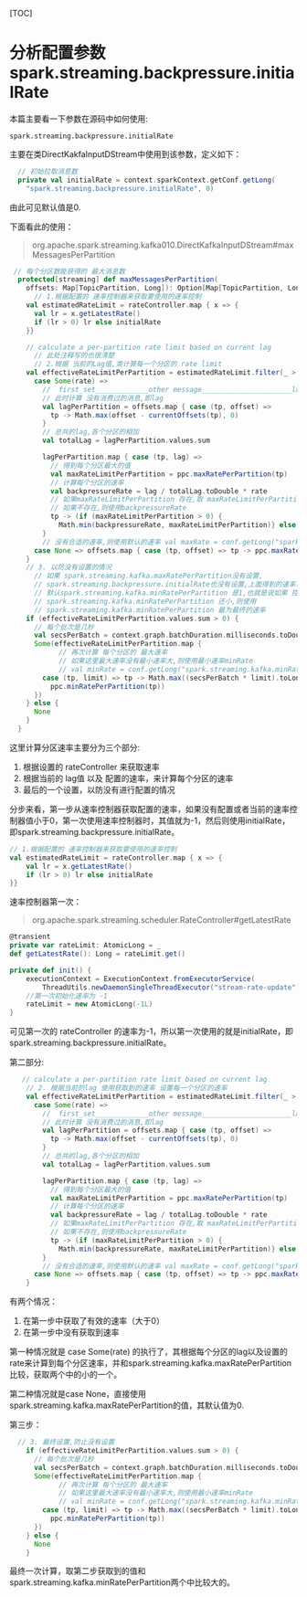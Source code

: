 [TOC]

# 分析配置参数spark.streaming.backpressure.initialRate

本篇主要看一下参数在源码中如何使用:

```properties
spark.streaming.backpressure.initialRate
```

主要在类DirectKakfaInputDStream中使用到该参数，定义如下：

```scala
  // 初始拉取消息数
  private val initialRate = context.sparkContext.getConf.getLong(
    "spark.streaming.backpressure.initialRate", 0)
```

由此可见默认值是0.

下面看此的使用：

> org.apache.spark.streaming.kafka010.DirectKafkaInputDStream#maxMessagesPerPartition

```scala
 // 每个分区数能获得的 最大消息数
  protected[streaming] def maxMessagesPerPartition(
    offsets: Map[TopicPartition, Long]): Option[Map[TopicPartition, Long]] = {
      // 1.根据配置的 速率控制器来获取要使用的速率控制
    val estimatedRateLimit = rateController.map { x => {
      val lr = x.getLatestRate()
      if (lr > 0) lr else initialRate
    }}

    // calculate a per-partition rate limit based on current lag
      // 此处注释写的也很清楚
      // 2.根据 当前的Lag值,类计算每一个分区的 rate limit
    val effectiveRateLimitPerPartition = estimatedRateLimit.filter(_ > 0) match {
      case Some(rate) =>
        //  first_set_____________other message______________________latest
        // 此时计算 没有消费过的消息,即lag
        val lagPerPartition = offsets.map { case (tp, offset) =>
          tp -> Math.max(offset - currentOffsets(tp), 0)
        }
        // 总共的lag,各个分区的相加
        val totalLag = lagPerPartition.values.sum

        lagPerPartition.map { case (tp, lag) =>
          // 得到每个分区最大的值
          val maxRateLimitPerPartition = ppc.maxRatePerPartition(tp)
          // 计算每个分区的速率
          val backpressureRate = lag / totalLag.toDouble * rate
          // 如果maxRateLimitPerPartition 存在,取 maxRateLimitPerPartition和backpressureRate中比较小的
          // 如果不存在,则使用backpressureRate
          tp -> (if (maxRateLimitPerPartition > 0) {
            Math.min(backpressureRate, maxRateLimitPerPartition)} else backpressureRate)
        }
        // 没有合适的速率,则使用默认的速率 val maxRate = conf.getLong("spark.streaming.kafka.maxRatePerPartition", 0)
      case None => offsets.map { case (tp, offset) => tp -> ppc.maxRatePerPartition(tp).toDouble }
    }
	// 3. 以防没有设置的情况
      // 如果 spark.streaming.kafka.maxRatePerPartition没有设置,
      // spark.streaming.backpressure.initialRate也没有设置,上面得到的速率可能就是0
      // 默认spark.streaming.kafka.minRatePerPartition 是1,也就是说如果 控制的速率 比
      // spark.streaming.kafka.minRatePerPartition 还小,则使用
      // spark.streaming.kafka.minRatePerPartition 最为最终的速率
    if (effectiveRateLimitPerPartition.values.sum > 0) {
      // 每个批次是几秒
      val secsPerBatch = context.graph.batchDuration.milliseconds.toDouble / 1000
      Some(effectiveRateLimitPerPartition.map {
            // 再次计算 每个分区的 最大速率
            // 如果这里最大速率没有最小速率大,则使用最小速率minRate
            // val minRate = conf.getLong("spark.streaming.kafka.minRatePerPartition", 1)
        case (tp, limit) => tp -> Math.max((secsPerBatch * limit).toLong,
          ppc.minRatePerPartition(tp))
      })
    } else {
      None
    }
  }
```

这里计算分区速率主要分为三个部分:

1. 根据设置的 rateController 来获取速率
2. 根据当前的 lag值 以及 配置的速率，来计算每个分区的速率
3. 最后的一个设置，以防没有进行配置的情况

分步来看，第一步从速率控制器获取配置的速率，如果没有配置或者当前的速率控制器值小于0，第一次使用速率控制器时，其值就为-1，然后则使用initialRate，即spark.streaming.backpressure.initialRate。

```scala
// 1.根据配置的 速率控制器来获取要使用的速率控制
val estimatedRateLimit = rateController.map { x => {
    val lr = x.getLatestRate()
    if (lr > 0) lr else initialRate
}}
```

速率控制器第一次：

> org.apache.spark.streaming.scheduler.RateController#getLatestRate

```scala
@transient
private var rateLimit: AtomicLong = _
def getLatestRate(): Long = rateLimit.get()

private def init() {
    executionContext = ExecutionContext.fromExecutorService(
        ThreadUtils.newDaemonSingleThreadExecutor("stream-rate-update"))
    //第一次初始化速率为 -1
    rateLimit = new AtomicLong(-1L)
}
```

可见第一次的 rateController 的速率为-1，所以第一次使用的就是initialRate，即spark.streaming.backpressure.initialRate。

第二部分:

```scala
   // calculate a per-partition rate limit based on current lag
    // 2. 根据当前的lag 使用获取到的速率 设置每一个分区的速率
    val effectiveRateLimitPerPartition = estimatedRateLimit.filter(_ > 0) match {
      case Some(rate) =>
        //  first_set_____________other message______________________latest
        // 此时计算 没有消费过的消息,即lag
        val lagPerPartition = offsets.map { case (tp, offset) =>
          tp -> Math.max(offset - currentOffsets(tp), 0)
        }
        // 总共的lag,各个分区的相加
        val totalLag = lagPerPartition.values.sum

        lagPerPartition.map { case (tp, lag) =>
          // 得到每个分区最大的值
          val maxRateLimitPerPartition = ppc.maxRatePerPartition(tp)
          // 计算每个分区的速率
          val backpressureRate = lag / totalLag.toDouble * rate
          // 如果maxRateLimitPerPartition 存在,取 maxRateLimitPerPartition和backpressureRate中比较小的
          // 如果不存在,则使用backpressureRate
          tp -> (if (maxRateLimitPerPartition > 0) {
            Math.min(backpressureRate, maxRateLimitPerPartition)} else backpressureRate)
        }
        // 没有合适的速率,则使用默认的速率 val maxRate = conf.getLong("spark.streaming.kafka.maxRatePerPartition", 0)
      case None => offsets.map { case (tp, offset) => tp -> ppc.maxRatePerPartition(tp).toDouble }
    }
```

有两个情况：

1. 在第一步中获取了有效的速率（大于0）
2. 在第一步中没有获取到速率

第一种情况就是 case Some(rate) 的执行了，其根据每个分区的lag以及设置的rate来计算到每个分区速率，并和spark.streaming.kafka.maxRatePerPartition比较，获取两个中的小的一个。

第二种情况就是case None，直接使用 spark.streaming.kafka.maxRatePerPartition的值，其默认值为0.



第三步：

```scala
  // 3. 最终设置,防止没有设置
    if (effectiveRateLimitPerPartition.values.sum > 0) {
      // 每个批次是几秒
      val secsPerBatch = context.graph.batchDuration.milliseconds.toDouble / 1000
      Some(effectiveRateLimitPerPartition.map {
            // 再次计算 每个分区的 最大速率
            // 如果这里最大速率没有最小速率大,则使用最小速率minRate
            // val minRate = conf.getLong("spark.streaming.kafka.minRatePerPartition", 1)
        case (tp, limit) => tp -> Math.max((secsPerBatch * limit).toLong,
          ppc.minRatePerPartition(tp))
      })
    } else {
      None
    }
```

最终一次计算，取第二步获取到的值和spark.streaming.kafka.minRatePerPartition两个中比较大的。



































































































